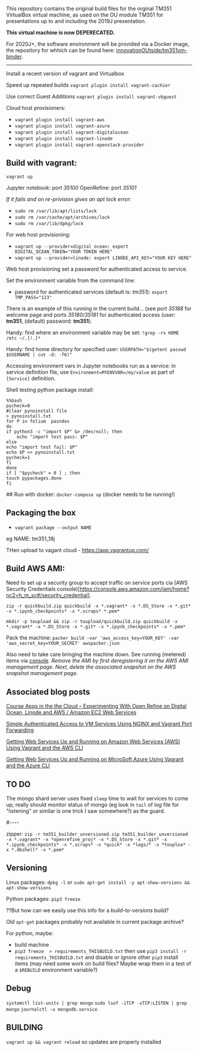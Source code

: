 This repository contains the original build files for the orginal TM351 VirtualBox virtual machine, as used on the OU module TM351 for presentations up to and including the 2019J presentation.

__This virtual machine is now DEPERECATED.__

For 2020J+, the software environment will be provided via a Docker image, the repository for whhich can be found here: [innovationOUtside/tm351vm-binder](https://github.com/innovationOUtside/tm351vm-binder).


----------------



Install a recent version of vagrant and Virtualbox

Speed up repeated builds
`vagrant plugin install vagrant-cachier`

Use correct Guest Additions
`vagrant plugin install vagrant-vbguest`


Cloud host provisioners:
- `vagrant plugin install vagrant-aws`
- `vagrant plugin install vagrant-azure`
- `vagrant plugin install vagrant-digitalocean`
- `vagrant plugin install vagrant-linode`
- `vagrant plugin install vagrant-openstack-provider`

## Build with vagrant:

`vagrant up`

Jupyter notebook: port *35100*
OpenRefine: port *35101*

*If it fails and on re-privision gives an apt lock error:*
- `sudo rm /var/lib/apt/lists/lock`
- `sudo rm /var/cache/apt/archives/lock`
- `sudo rm /var/lib/dpkg/lock`


For web host provisioning:

- `vagrant up --provider=digital ocean: export DIGITAL_OCEAN_TOKEN="YOUR TOKEN HERE"`
- `vagrant up --provider=linode: export LINODE_API_KEY="YOUR KEY HERE"`


Web host provisioning set a password for authenticated access to service.

Set the environment variable from the command line:

 - password for authenticated services (default is: *tm351*): `export TMP_PASS="123"`

There is an example of this running in the current build... (see port *35188* for welcome page and ports *35180*/*35181* for authenticated access (user: __tm351__, (default) password: __tm351__).

Handy: find where an environment variable may be set: `!grep -rs HOME /etc ~/.[!.]*`

Handy: find home directory for specified user: `USERPATH="$(getent passwd $USERNAME | cut -d: -f6)"`

Accessing environment vars in Jupyter notebooks run as a service: in service definition file, use `Environment=MYENVVAR=/my/value` as part of  `[Service]` definition.

Shell testing python package install:
```
%%bash
pycheck=0
#clear pynoinstall file
> pynoinstall.txt
for P in folium  pasndas
do
if python3 -c "import $P" &> /dev/null; then
    echo "import test pass: $P"
else
echo "import test fail: $P"
echo $P >> pynoinstall.txt
pycheck=1
fi
done
if [ "$pycheck" = 0 ] ; then
touch pypackages.done
fi
```

## Run with docker:
`docker-compose up` (docker needs to be running!)

## Packaging the box

- `vagrant package --output NAME`

eg NAME: tm351_18j

THen upload to vagant cloud - https://app.vagrantup.com/

## Build AWS AMI:

Need to set up a security group to accept traffic on service ports cia (AWS Security Credentials console)[https://console.aws.amazon.com/iam/home?nc2=h_m_sc#/security_credential].

`zip -r quickbuild.zip quickbuild -x *.vagrant* -x *.DS_Store -x *.git* -x *.ipynb_checkpoints* -x *.scraps* *.pem*`

`mkdir -p toupload && zip -r toupload/quickbuild.zip quickbuild -x *.vagrant* -x *.DS_Store -x *.git* -x *.ipynb_checkpoints* -x *.pem*`
 
Pack the machine:
`packer build -var 'aws_access_key=YOUR_KEY' -var 'aws_secret_key=YOUR_SECRET' awspacker.json`

Also need to take care bringing the machine down. See running (metered) items via [console](https://eu-west-1.console.aws.amazon.com). *Remove the AMI by first deregistering it on the AWS AMI management page. Next, delete the associated snapshot on the AWS snapshot management page.*

## Associated blog posts

[Course Apps in the the Cloud – Experimenting With Open Refine on Digital Ocean, Linode and AWS / Amazon EC2 Web Services](https://blog.ouseful.info/2017/03/30/course-apps-in-the-the-cloud-experimenting-with-open-refine-on-digital-ocean-linode-and-aws-amazon-ec2-web-services/)

[Simple Authenticated Access to VM Services Using NGINX and Vagrant Port Forwarding](https://blog.ouseful.info/2017/04/03/simple-authenticated-access-to-vm-services-using-nginx-and-vagrant-port-forwarding/)

[Getting Web Services Up and Running on Amazon Web Services (AWS) Using Vagrant and the AWS CLI](https://blog.ouseful.info/2017/04/06/getting-web-services-up-and-running-on-amazon-web-services-aws-using-vagrant-and-the-aws-cli/)

[Getting Web Services Up and Running on MicroSoft Azure Using Vagrant and the Azure CLI](https://blog.ouseful.info/2017/04/06/getting-web-services-up-and-running-on-microsoft-azure-using-vagrant-and-the-azure-cli/)

## TO DO

The mongo shard server uses fixed `sleep` time to wait for services to come up; really should monitor status of mongo (eg look in `tail` of log file for "listening" or similar is one trick I saw somewhere?) as the guard.


#----

zipper:
`zip -r tm351_builder_unversioned.zip tm351_builder_unversioned -x *.vagrant* -x *openrefine_proj* -x *.DS_Store -x *.git* -x *.ipynb_checkpoints* -x *.scraps* -x *quick* -x *logs/* -x *touploa* -x *.dbshell* -x *.pem*`


## Versioning

Linux packages: `dpkg -l` or `sudo apt-get install -y apt-show-versions && apt-show-versions`

Python packages: `pip3 freeze`

??But how can we easily use this info for a *build-to-versions* build?

Old `apt-get` packages probably not available in current package archive?

For python, maybe:

- build machine
- `pip3 freeze  > requirements_THISBUILD.txt` then use `pip3 install -r requirements_THISBUILD.txt` and disable or ignore other `pip3` install items (may need some work on build files? Maybe wrap them in a test of a `$REBUILD` environment variable?)

## Debug
`systemctl list-units | grep mongo`
`sudo lsof -iTCP -sTCP:LISTEN | grep mongo`
`journalctl -u mongodb.service`

## BUILDING

`vagrant up && vagrant reload` so updates are properly installed
